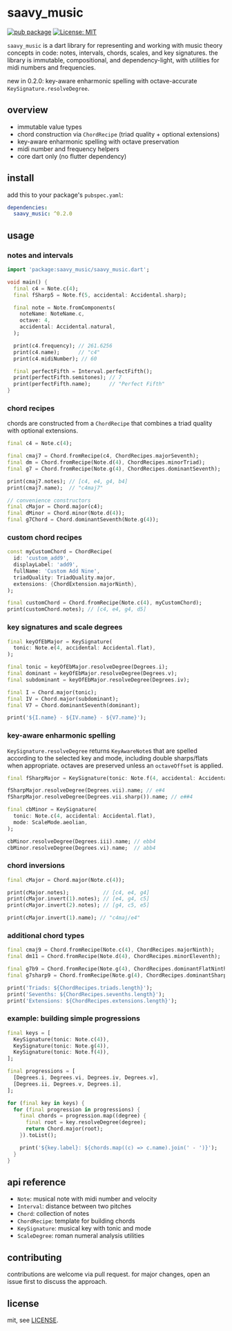 # saavy_music

[![pub package](https://img.shields.io/pub/v/saavy_music.svg)](https://pub.dev/packages/saavy_music)
[![License: MIT](https://img.shields.io/badge/License-MIT-yellow.svg)](https://opensource.org/licenses/MIT)

`saavy_music` is a dart library for representing and working with music theory concepts in code: notes, intervals, chords, scales, and key signatures. the library is immutable, compositional, and dependency-light, with utilities for midi numbers and frequencies.

new in 0.2.0: key-aware enharmonic spelling with octave-accurate `KeySignature.resolveDegree`.

## overview

- immutable value types
- chord construction via `ChordRecipe` (triad quality + optional extensions)
- key-aware enharmonic spelling with octave preservation
- midi number and frequency helpers
- core dart only (no flutter dependency)

## install

add this to your package's `pubspec.yaml`:

```yaml
dependencies:
  saavy_music: ^0.2.0
```

## usage

### notes and intervals

```dart
import 'package:saavy_music/saavy_music.dart';

void main() {
  final c4 = Note.c(4);
  final fSharp5 = Note.f(5, accidental: Accidental.sharp);

  final note = Note.fromComponents(
    noteName: NoteName.c,
    octave: 4,
    accidental: Accidental.natural,
  );

  print(c4.frequency); // 261.6256
  print(c4.name);      // "c4"
  print(c4.midiNumber); // 60

  final perfectFifth = Interval.perfectFifth();
  print(perfectFifth.semitones); // 7
  print(perfectFifth.name);      // "Perfect Fifth"
}
```

### chord recipes

chords are constructed from a `ChordRecipe` that combines a triad quality with optional extensions.

```dart
final c4 = Note.c(4);

final cmaj7 = Chord.fromRecipe(c4, ChordRecipes.majorSeventh);
final dm = Chord.fromRecipe(Note.d(4), ChordRecipes.minorTriad);
final g7 = Chord.fromRecipe(Note.g(4), ChordRecipes.dominantSeventh);

print(cmaj7.notes); // [c4, e4, g4, b4]
print(cmaj7.name);  // "c4maj7"

// convenience constructors
final cMajor = Chord.major(c4);
final dMinor = Chord.minor(Note.d(4));
final g7Chord = Chord.dominantSeventh(Note.g(4));
```

### custom chord recipes

```dart
const myCustomChord = ChordRecipe(
  id: 'custom_add9',
  displayLabel: 'add9',
  fullName: 'Custom Add Nine',
  triadQuality: TriadQuality.major,
  extensions: {ChordExtension.majorNinth},
);

final customChord = Chord.fromRecipe(Note.c(4), myCustomChord);
print(customChord.notes); // [c4, e4, g4, d5]
```

### key signatures and scale degrees

```dart
final keyOfEbMajor = KeySignature(
  tonic: Note.e(4, accidental: Accidental.flat),
);

final tonic = keyOfEbMajor.resolveDegree(Degrees.i);
final dominant = keyOfEbMajor.resolveDegree(Degrees.v);
final subdominant = keyOfEbMajor.resolveDegree(Degrees.iv);

final I = Chord.major(tonic);
final IV = Chord.major(subdominant);
final V7 = Chord.dominantSeventh(dominant);

print('${I.name} - ${IV.name} - ${V7.name}');
```

### key-aware enharmonic spelling

`KeySignature.resolveDegree` returns `KeyAwareNote`s that are spelled according to the selected key and mode, including double sharps/flats when appropriate. octaves are preserved unless an `octaveOffset` is applied.

```dart
final fSharpMajor = KeySignature(tonic: Note.f(4, accidental: Accidental.sharp));

fSharpMajor.resolveDegree(Degrees.vii).name; // e#4
fSharpMajor.resolveDegree(Degrees.vii.sharp()).name; // e##4

final cbMinor = KeySignature(
  tonic: Note.c(4, accidental: Accidental.flat),
  mode: ScaleMode.aeolian,
);

cbMinor.resolveDegree(Degrees.iii).name; // ebb4
cbMinor.resolveDegree(Degrees.vi).name;  // abb4
```

### chord inversions

```dart
final cMajor = Chord.major(Note.c(4));

print(cMajor.notes);           // [c4, e4, g4]
print(cMajor.invert(1).notes); // [e4, g4, c5]
print(cMajor.invert(2).notes); // [g4, c5, e5]

print(cMajor.invert(1).name); // "c4maj/e4"
```

### additional chord types

```dart
final cmaj9 = Chord.fromRecipe(Note.c(4), ChordRecipes.majorNinth);
final dm11 = Chord.fromRecipe(Note.d(4), ChordRecipes.minorEleventh);

final g7b9 = Chord.fromRecipe(Note.g(4), ChordRecipes.dominantFlatNinth);
final g7sharp9 = Chord.fromRecipe(Note.g(4), ChordRecipes.dominantSharpNinth);

print('Triads: ${ChordRecipes.triads.length}');
print('Sevenths: ${ChordRecipes.sevenths.length}');
print('Extensions: ${ChordRecipes.extensions.length}');
```

### example: building simple progressions

```dart
final keys = [
  KeySignature(tonic: Note.c(4)),
  KeySignature(tonic: Note.g(4)),
  KeySignature(tonic: Note.f(4)),
];

final progressions = [
  [Degrees.i, Degrees.vi, Degrees.iv, Degrees.v],
  [Degrees.ii, Degrees.v, Degrees.i],
];

for (final key in keys) {
  for (final progression in progressions) {
    final chords = progression.map((degree) {
      final root = key.resolveDegree(degree);
      return Chord.major(root);
    }).toList();

    print('${key.label}: ${chords.map((c) => c.name).join(' - ')}');
  }
}
```

## api reference

- `Note`: musical note with midi number and velocity
- `Interval`: distance between two pitches
- `Chord`: collection of notes
- `ChordRecipe`: template for building chords
- `KeySignature`: musical key with tonic and mode
- `ScaleDegree`: roman numeral analysis utilities

## contributing

contributions are welcome via pull request. for major changes, open an issue first to discuss the approach.

## license

mit, see [LICENSE](LICENSE).
